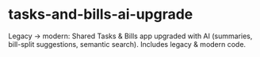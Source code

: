 # tasks-and-bills-ai-upgrade
Legacy → modern: Shared Tasks &amp; Bills app upgraded with AI (summaries, bill-split suggestions, semantic search). Includes legacy &amp; modern code.
